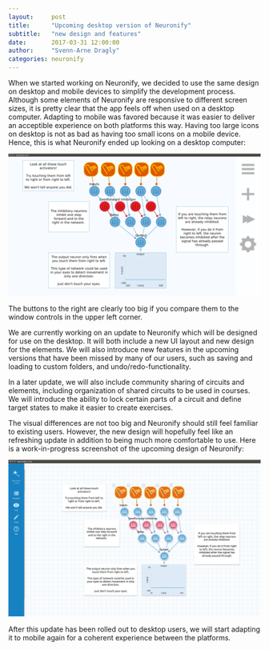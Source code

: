```yaml
---
layout:     post
title:      "Upcoming desktop version of Neuronify"
subtitle:   "new design and features"
date:       2017-03-31 12:00:00
author:     "Svenn-Arne Dragly"
categories: neuronify
---
```


When we started working on Neuronify, we decided to use the same design on
desktop and mobile devices to simplify the development process.
Although some elements of Neuronify are responsive to different screen sizes,
it is pretty clear that the app feels off when used on a desktop computer.
Adapting to mobile was favored because it was easier to deliver an acceptible
experience on both platforms this way.
Having too large icons on desktop is not as bad as having too small icons on a
mobile device.
Hence, this is what Neuronify ended up looking on a desktop computer:

![Neuronify 1.0.9 on Ubuntu](/img/posts/neuronify-1.0.9-desktop.png)

The buttons to the right are clearly too big if you compare them to the window
controls in the upper left corner.

We are currently working on an update to Neuronify which will be designed for
use on the desktop.
It will both include a new UI layout and new design for the elements.
We will also introduce new features in the upcoming versions that have been
missed by many of our users, such as saving and loading to custom folders,
and undo/redo-functionality.

In a later update, we will also include community sharing of circuits and
elements, including organization of shared circuits to be used in courses.
We will introduce the ability to lock certain parts of a circuit and define
target states to make it easier to create exercises.

The visual differences are not too big and Neuronify should still feel familiar
to existing users.
However, the new design will hopefully feel like an refreshing update in
addition to being much more comfortable to use.
Here is a work-in-progress screenshot of the upcoming design of Neuronify:

![Neuronify 1.0.9 on Ubuntu](/img/posts/neuronify-1.1-desktop.png)

After this update has been rolled out to desktop users,
we will start adapting it to mobile again for a coherent experience between
the platforms.
